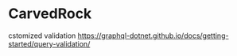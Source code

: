 # CarvedRock
cstomized validation
https://graphql-dotnet.github.io/docs/getting-started/query-validation/
